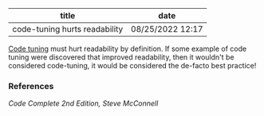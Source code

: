 | title | date |
|---|---|
| code-tuning hurts readability | 08/25/2022 12:17 |

[Code tuning](1661443756.md) must hurt readability by definition. If some example
of code tuning were discovered that improved readability, then it wouldn't be 
considered code-tuning, it would be considered the de-facto best practice!

### References
_Code Complete 2nd Edition, Steve McConnell_

